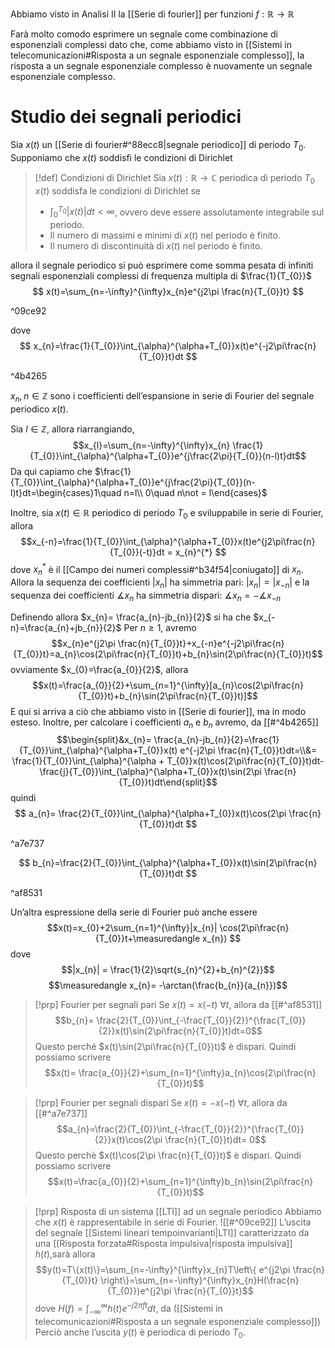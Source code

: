 Abbiamo visto in Analisi II la [[Serie di fourier]] per funzioni $f: \mathbb{R}\to \mathbb{R}$

Farà molto comodo esprimere un segnale come combinazione di esponenziali complessi dato che, come abbiamo visto in [[Sistemi in telecomunicazioni#Risposta a un segnale esponenziale complesso]], la risposta a un segnale esponenziale complesso è nuovamente un segnale esponenziale complesso.

# Studio dei segnali periodici
Sia $x(t)$ un [[Serie di fourier#^88ecc8|segnale periodico]] di periodo $T_{0}$.
Supponiamo che $x(t)$ soddisfi le condizioni di Dirichlet

>[!def] Condizioni di Dirichlet
> Sia $x(t): \mathbb{R}\to \mathbb{C}$ periodica di periodo $T_{0}$
> $x(t)$ soddisfa le condizioni di Dirichlet se
> - $\int_{0}^{T_{0}}|x(t)|dt<\infty$, ovvero deve essere assolutamente integrabile sul periodo.
> - Il numero di massimi e minimi di $x(t)$ nel periodo è finito.
> - Il numero di discontinuità di $x(t)$ nel periodo è finito.

allora il segnale periodico si può esprimere come somma pesata di infiniti segnali esponenziali complessi di frequenza multipla di $\frac{1}{T_{0}}$
$$
x(t)=\sum_{n=-\infty}^{\infty}x_{n}e^{j2\pi \frac{n}{T_{0}}t}
$$

^09ce92

dove 
$$
x_{n}=\frac{1}{T_{0}}\int_{\alpha}^{\alpha+T_{0}}x(t)e^{-j2\pi\frac{n}{T_{0}}t}dt
$$

^4b4265

$x_{n}, n\in \mathbb{Z}$ sono i coefficienti dell’espansione in serie di Fourier del segnale periodico $x(t)$.

Sia $l\in \mathbb{Z}$, allora riarrangiando, 
$$x_{l}=\sum_{n=-\infty}^{\infty}x_{n} \frac{1}{T_{0}}\int_{\alpha}^{\alpha+T_{0}}e^{j\frac{2\pi}{T_{0}}(n-l)t}dt$$
Da qui capiamo che $\frac{1}{T_{0}}\int_{\alpha}^{\alpha+T_{0}}e^{j\frac{2\pi}{T_{0}}(n-l)t}dt=\begin{cases}1\quad n=l\\ 0\quad n\not = l\end{cases}$

Inoltre, sia $x(t)\in \mathbb{R}$ periodico di periodo $T_{0}$ e sviluppabile in serie di Fourier, allora
 $$x_{-n}=\frac{1}{T_{0}}\int_{\alpha}^{\alpha+T_{0}}x(t)e^{j2\pi\frac{n}{T_{0}}(-t)}dt = x_{n}^{*} $$
 dove $x_{n}^{*}$ è il [[Campo dei numeri complessi#^b34f54|coniugato]] di $x_{n}$.
 Allora la sequenza dei coefficienti $|x_n|$ ha simmetria pari: $|x_{n}| = |x_{-n}|$ e la sequenza dei coefficienti $\measuredangle x_{n}$ ha simmetria dispari: $\measuredangle x_{n}= -\measuredangle x_{-n}$
  
 Definendo allora $x_{n}= \frac{a_{n}-jb_{n}}{2}$ si ha che $x_{-n}=\frac{a_{n}+jb_{n}}{2}$
 Per $n\ge 1$, avremo
 $$x_{n}e^{j2\pi \frac{n}{T_{0}}t}+x_{-n}e^{-j2\pi\frac{n}{T_{0}}t}=a_{n}\cos(2\pi\frac{n}{T_{0}}t)+b_{n}\sin(2\pi\frac{n}{T_{0}}t)$$
 ovviamente $x_{0}=\frac{a_{0}}{2}$, allora
 $$x(t)=\frac{a_{0}}{2}+\sum_{n=1}^{\infty}[a_{n}\cos(2\pi\frac{n}{T_{0}}t)+b_{n}\sin(2\pi\frac{n}{T_{0}}t)]$$
 E qui si arriva a ciò che abbiamo visto in [[Serie di fourier]], ma in modo esteso.
 Inoltre, per calcolare i coefficienti $a_{n}$ e $b_{n}$ avremo, da [[#^4b4265]]
 $$\begin{split}&x_{n}= \frac{a_{n}-jb_{n}}{2}=\frac{1}{T_{0}}\int_{\alpha}^{\alpha+T_{0}}x(t) e^{-j2\pi \frac{n}{T_{0}}t}dt=\\&= \frac{1}{T_{0}}\int_{\alpha}^{\alpha + T_{0}}x(t)\cos(2\pi\frac{n}{T_{0}}t)dt-\frac{j}{T_{0}}\int_{\alpha}^{\alpha+T_{0}}x(t)\sin(2\pi \frac{n}{T_{0}}t)dt\end{split}$$
 quindi
 $$
 a_{n}= \frac{2}{T_{0}}\int_{\alpha}^{\alpha+T_{0}}x(t)\cos(2\pi \frac{n}{T_{0}}t)dt
 $$

^a7e737

 $$
 b_{n}=\frac{2}{T_{0}}\int_{\alpha}^{\alpha+T_{0}}x(t)\sin(2\pi\frac{n}{T_{0}}t)dt
 $$

^af8531

Un’altra espressione della serie di Fourier può anche essere
$$x(t)=x_{0}+2\sum_{n=1}^{\infty}|x_{n}| \cos(2\pi\frac{n}{T_{0}}t+\measuredangle x_{n}) $$
dove $$|x_{n}| = \frac{1}{2}\sqrt{s_{n}^{2}+b_{n}^{2}}$$
$$\measuredangle x_{n}= -\arctan(\frac{b_{n}}{a_{n}})$$
>[!prp] Fourier per segnali pari
>Se $x(t)=x(-t)\ \forall t$, allora da [[#^af8531]]
>$$b_{n}= \frac{2}{T_{0}}\int_{-\frac{T_{0}}{2}}^{\frac{T_{0}}{2}}x(t)\sin(2\pi\frac{n}{T_{0}}t)dt=0$$
>Questo perché $x(t)\sin(2\pi\frac{n}{T_{0}}t)$ è dispari.
>Quindi possiamo scrivere
>$$x(t)= \frac{a_{0}}{2}+\sum_{n=1}^{\infty}a_{n}\cos(2\pi\frac{n}{T_{0}}t)$$
>

>[!prp] Fourier per segnali dispari
>Se $x(t)=-x(-t)\ \forall t$, allora da [[#^a7e737]]
>$$a_{n}=\frac{2}{T_{0}}\int_{-\frac{T_{0}}{2}}^{\frac{T_{0}}{2}}x(t)\cos(2\pi \frac{n}{T_{0}}t)dt= 0$$
>Questo perchè $x(t)\cos(2\pi \frac{n}{T_{0}}t)$ è dispari.
>Quindi possiamo scrivere 
>$$x(t)=\frac{a_{0}}{2}+\sum_{n=1}^{\infty}b_{n}\sin(2\pi\frac{n}{T_{0}}t)$$

>[!prp] Risposta di un sistema [[LTI]] ad un segnale periodico
>Abbiamo che $x(t)$ è rappresentabile in serie di Fourier.
>![[#^09ce92]]
>L’uscita del segnale [[Sistemi lineari tempoinvarianti|LTI]] caratterizzato da una [[Risposta forzata#Risposta impulsiva|risposta impulsiva]] $h(t)$,sarà allora
>$$y(t)=T\{x(t)\}=\sum_{n=-\infty}^{\infty}x_{n}T\left\{ e^{j2\pi \frac{n}{T_{0}}t} \right\}=\sum_{n=-\infty}^{\infty}x_{n}H(\frac{n}{T_{0}})e^{j2\pi \frac{n}{T_{0}}t}$$
>dove $H(f)=\int_{-\infty}^{\infty}h(t)e^ {-j2\pi ft}dt$, da ([[Sistemi in telecomunicazioni#Risposta a un segnale esponenziale complesso]])
>Perciò anche l’uscita $y(t)$ è periodica di periodo $T_{0}$.
>



